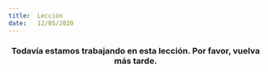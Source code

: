 ```yaml
---
title:  Lección
date:   12/05/2020
---
```


### <center>Todavía estamos trabajando en esta lección. Por favor, vuelva más tarde.</center>